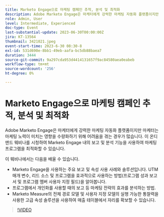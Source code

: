 ```yaml
---
title: Marketo Engage으로 마케팅 캠페인 추적, 분석 및 최적화
description: Adobe Marketo Engage은 마케터에게 강력한 마케팅 자동화 플랫폼이지만 마케터는 마케팅 노력이 미치는 영향을 수량화하기 위해 어려움을 겪는 경우가 많습니다. 이 온디맨드 웨비나를 시청하여 Marketo Engage 내의 보고 및 분석 기능을 사용하여 마케팅 프로그램을 최적화할 수 있습니다. 이 웨비나에서는 주요 보고 및 속성 사용 사례와 Marketo Engage을 사용하는 솔루션에 대해 알아봅니다. UTM 매개 변수, 리드 소스 및 프로그램을 효과적으로 사용하는 방법(프로그램 성과 보고서 및 프로그램 멤버 사용자 지정 필드)을 알아봅니다.  프로그램에서 개인화를 사용할 때의 보고 등 마케팅 전략의 효과를 분석하는 방법.   Marketo Measure의 전체 경로 모델 및 사용자 지정 모델의 실행 가능한 통찰력을 사용한 고급 속성 솔루션을 사용하여 매출 테이블에서 자리를 확보할 수 있습니다.
role: Admin, User
level: Intermediate, Experienced
doc-type: Event
last-substantial-update: 2023-06-30T00:00:00Z
jira: KT-13564
thumbnail: 3421021.jpeg
event-start-time: 2023-6-30 08:30-8
exl-id: 531d690e-8bb1-49eb-aafa-bc5db88baea7
duration: 3444
source-git-commit: 9a297cda953d4414131657f9ac84580aea0eabeb
workflow-type: tm+mt
source-wordcount: '256'
ht-degree: 0%

---
```


# Marketo Engage으로 마케팅 캠페인 추적, 분석 및 최적화

Adobe Marketo Engage은 마케터에게 강력한 마케팅 자동화 플랫폼이지만 마케터는 마케팅 노력이 미치는 영향을 수량화하기 위해 어려움을 겪는 경우가 많습니다. 이 온디맨드 웨비나를 시청하여 Marketo Engage 내의 보고 및 분석 기능을 사용하여 마케팅 프로그램을 최적화할 수 있습니다.

이 웨비나에서는 다음을 배울 수 있습니다.

* Marketo Engage을 사용하는 주요 보고 및 속성 사용 사례와 솔루션입니다. UTM 매개 변수, 리드 소스 및 프로그램을 효과적으로 사용하는 방법(프로그램 성과 보고서 및 프로그램 멤버 사용자 지정 필드)을 알아봅니다.
* 프로그램에서 개인화를 사용할 때의 보고 등 마케팅 전략의 효과를 분석하는 방법.
* Marketo Measure의 전체 경로 모델 및 사용자 지정 모델의 실행 가능한 통찰력을 사용한 고급 속성 솔루션을 사용하여 매출 테이블에서 자리를 확보할 수 있습니다.

>[!VIDEO](https://video.tv.adobe.com/v/3421021/?learn=on)
